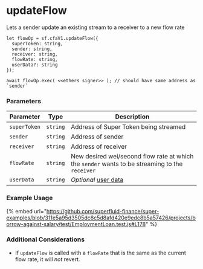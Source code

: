 # updateFlow

Lets a sender update an existing stream to a receiver to a new flow rate

```
let flowOp = sf.cfaV1.updateFlow({
  superToken: string,
  sender: string,
  receiver: string,
  flowRate: string,
  userData?: string
});

await flowOp.exec( <<ethers signer>> ); // should have same address as `sender`
```

### Parameters

| Parameter    | Type     | Description                                                                                        |
| ------------ | -------- | -------------------------------------------------------------------------------------------------- |
| `superToken` | `string` | Address of Super Token being streamed                                                              |
| `sender`     | `string` | Address of sender                                                                                  |
| `receiver`   | `string` | Address of receiver                                                                                |
| `flowRate`   | `string` | New desired wei/second flow rate at which the `sender` wants to be streaming to the `receiver`     |
| `userData`   | `string` | _Optional_ [user data](https://docs.superfluid.finance/superfluid/developers/super-apps/user-data) |

### Example Usage

{% embed url="https://github.com/superfluid-finance/super-examples/blob/311e5a95d3505dc8c5d8afd420e9edc8b5a57426/projects/borrow-against-salary/test/EmploymentLoan.test.js#L178" %}

### Additional Considerations

* If `updateFlow` is called with a `flowRate` that is the same as the current flow rate, it will _not_ revert.
